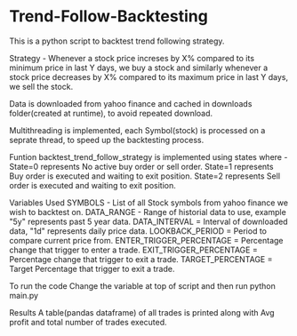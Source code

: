 # Trend-Follow-Backtesting
This is a python script to backtest trend following strategy.

Strategy - Whenever a stock price increses by X% compared to its minimum price in last Y days, 
we buy a stock and similarly whenever a stock price decreases by X% compared to its maximum price in last Y days, 
we sell the stock.

Data is downloaded from yahoo finance and cached in downloads folder(created at runtime), to avoid repeated download.

Multithreading is implemented, each Symbol(stock) is processed on a seprate thread, to speed up the backtesting process.

Funtion backtest_trend_follow_strategy is implemented using states where -
State=0 represents No active buy order or sell order.
State=1 represents Buy order is executed and waiting to exit position.
State=2 represents Sell order is executed and waiting to exit position.

Variables Used
SYMBOLS  - List of all Stock symbols from yahoo finance we wish to backtest on.
DATA_RANGE - Range of historial data to use, example "5y" represents past 5 year data. 
DATA_INTERVAL = Interval of downloaded data, "1d" represents daily price data.
LOOKBACK_PERIOD = Period to compare current price from.
ENTER_TRIGGER_PERCENTAGE = Percentage change that trigger to enter a trade.
EXIT_TRIGGER_PERCENTAGE =  Percentage change that trigger to exit a trade.
TARGET_PERCENTAGE = Target Percentage that trigger to exit a trade.

To run the code
Change the variable at top of script and then run python main.py

Results
A table(pandas dataframe) of all trades is printed along with Avg profit and total number of trades executed.
